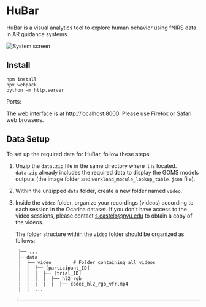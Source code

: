 # HuBar

HuBar is a visual analytics tool to explore human behavior using fNIRS data in AR guidance systems.

![System screen](https://github.com/soniacq/HuBar/blob/master/imgs/HuBar-NYU_NGC_UF_integration.png)


## Install

~~~~
npm install
npx webpack
python -m http.server
~~~~

Ports:

The web interface is at http://localhost:8000. Please use Firefox or Safari web browsers.

## Data Setup

To set up the required data for HuBar, follow these steps:

1. Unzip the `data.zip` file in the same directory where it is located. `data.zip` already includes the required data to display the GOMS models outputs (the image folder and `workload_module_lookup_table.json` file).

2. Within the unzipped `data` folder, create a new folder named `video`.

3. Inside the `video` folder, organize your recordings (videos) according to each session in the Ocarina dataset. If you don't have access to the video sessions, please contact [s.castelo@nyu.edu](mailto:s.castelo@nyu.edu) to obtain a copy of the videos.

   The folder structure within the `video` folder should be organized as follows:
   ```
    ├── ...
    ├──data                   
    │  ├── video        # Folder containing all videos               
    │  |  ├── [participant_ID]     
    |  |  |  ├── [trial_ID]   
    |  |  |  |  ├── hl2_rgb
    |  |  |  |  |  ├── codec_hl2_rgb_vfr.mp4
    |  |  ...   
    └────────────────────────────────────────────────────────────────────────────
    ```
